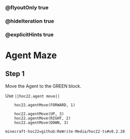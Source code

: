 ### @flyoutOnly true
### @hideIteration true
### @explicitHints true


# Agent Maze

## Step 1
Move the Agent to the GREEN block.

Use ``||hoc22.agent move||``

```ghost
    hoc22.agentMove(FORWARD, 1)
```
```template
    hoc22.agentMove(UP, 3)
    hoc22.agentMove(RIGHT, 2)
    hoc22.agentMove(DOWN, 3)
```

```package
minecraft-hoc22=github:ReWrite-Media/hoc22-ts#v0.2.28
```
